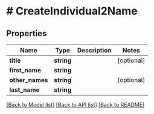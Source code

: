 # # CreateIndividual2Name

## Properties

Name | Type | Description | Notes
------------ | ------------- | ------------- | -------------
**title** | **string** |  | [optional]
**first_name** | **string** |  |
**other_names** | **string** |  | [optional]
**last_name** | **string** |  |

[[Back to Model list]](../../README.md#models) [[Back to API list]](../../README.md#endpoints) [[Back to README]](../../README.md)
